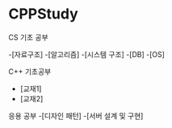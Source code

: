 # CPPStudy

CS 기초 공부

-[자료구조]
-[알고리즘]
-[시스템 구조]
-[DB]
-[OS]

C++ 기초공부
- [교재1]
- [교재2]

응용 공부
-[디자인 패턴]
-[서버 설계 및 구현]
